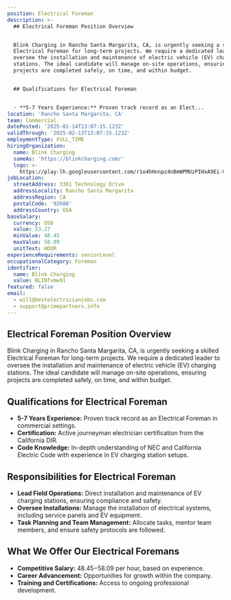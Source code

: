 ```yaml
---
position: Electrical Foreman
description: >-
  ## Electrical Foreman Position Overview


  Blink Charging in Rancho Santa Margarita, CA, is urgently seeking a skilled
  Electrical Foreman for long-term projects. We require a dedicated leader to
  oversee the installation and maintenance of electric vehicle (EV) charging
  stations. The ideal candidate will manage on-site operations, ensuring
  projects are completed safely, on time, and within budget.


  ## Qualifications for Electrical Foreman


  - **5-7 Years Experience:** Proven track record as an Elect...
location: 'Rancho Santa Margarita, CA'
team: Commercial
datePosted: '2025-01-14T13:07:15.123Z'
validThrough: '2025-02-13T13:07:15.123Z'
employmentType: FULL_TIME
hiringOrganization:
  name: Blink Charging
  sameAs: 'https://blinkcharging.com/'
  logo: >-
    https://play-lh.googleusercontent.com/r1o4hHnnpz4nBmWPMUzPIHxA9Ei-VcabK1yDpBVkCu19UOeZFBlBhD7-uE7q9TlSEJo
jobLocation:
  streetAddress: 3301 Technology Drive
  addressLocality: Rancho Santa Margarita
  addressRegion: CA
  postalCode: '92688'
  addressCountry: USA
baseSalary:
  currency: USD
  value: 53.27
  minValue: 48.45
  maxValue: 58.09
  unitText: HOUR
experienceRequirements: seniorLevel
occupationalCategory: Foreman
identifier:
  name: Blink Charging
  value: BLINfvmw91
featured: false
email:
  - will@bestelectricianjobs.com
  - support@primepartners.info
---
```




## Electrical Foreman Position Overview

Blink Charging in Rancho Santa Margarita, CA, is urgently seeking a skilled Electrical Foreman for long-term projects. We require a dedicated leader to oversee the installation and maintenance of electric vehicle (EV) charging stations. The ideal candidate will manage on-site operations, ensuring projects are completed safely, on time, and within budget.

## Qualifications for Electrical Foreman

- **5-7 Years Experience:** Proven track record as an Electrical Foreman in commercial settings.
- **Certification:** Active journeyman electrician certification from the California DIR.
- **Code Knowledge:** In-depth understanding of NEC and California Electric Code with experience in EV charging station setups.

## Responsibilities for Electrical Foreman

- **Lead Field Operations:** Direct installation and maintenance of EV charging stations, ensuring compliance and safety.
- **Oversee Installations:** Manage the installation of electrical systems, including service panels and EV equipment.
- **Task Planning and Team Management:** Allocate tasks, mentor team members, and ensure safety protocols are followed.

## What We Offer Our Electrical Foremans

- **Competitive Salary:** $48.45-$58.09 per hour, based on experience.
- **Career Advancement:** Opportunities for growth within the company.
- **Training and Certifications:** Access to ongoing professional development.
